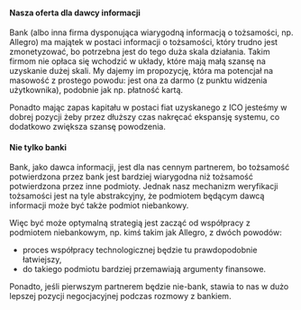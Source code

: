 #### Nasza oferta dla dawcy informacji

Bank (albo inna firma dysponująca wiarygodną informacją o tożsamości, np. Allegro) ma majątek w postaci informacji o tożsamości, który trudno jest zmonetyzować, bo potrzebna jest do tego duża skala działania. Takim firmom nie opłaca się wchodzić w układy, które mają małą szansę na uzyskanie dużej skali. My dajemy im propozycję, która ma potencjał na masowość z prostego powodu: jest ona za darmo (z punktu widzenia użytkownika), podobnie jak np. płatność kartą.

Ponadto mając zapas kapitału w postaci fiat uzyskanego z ICO jesteśmy w dobrej pozycji żeby przez dłuższy czas nakręcać ekspansję systemu, co dodatkowo zwiększa szansę powodzenia.

#### Nie tylko banki

Bank, jako dawca informacji, jest dla nas cennym partnerem, bo tożsamość potwierdzona przez bank jest bardziej wiarygodna niż tożsamość potwierdzona przez inne podmioty.
Jednak nasz mechanizm weryfikacji tożsamości jest na tyle abstrakcyjny, że podmiotem będącym dawcą informacji może być także podmiot niebankowy.

Więc być może optymalną strategią jest zacząć od współpracy z podmiotem niebankowym, np. kimś takim jak Allegro, z dwóch powodów:

- proces współpracy technologicznej będzie tu prawdopodobnie łatwiejszy,
- do takiego podmiotu bardziej przemawiają argumenty finansowe.

Ponadto, jeśli pierwszym partnerem będzie nie-bank, stawia to nas w dużo lepszej pozycji negocjacyjnej podczas rozmowy z bankiem. 